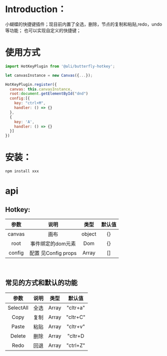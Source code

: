 # Introduction：
小蝴蝶的快捷键插件；现目前内置了全选，删除，节点的复制和粘贴,redo，undo等功能；
也可以实现自定义的快捷键；

# 使用方式

```js
import HotKeyPlugin from '@ali/butterfly-hotkey';

let canvasInstance = new Canvas({...});

HotKeyPlugin.register({
  canvas: this.canvasInstance,
  root:document.getElementById("dnd")
  config:[{
    key: "ctrl+M",
    handler: () => {}
  },
  {
    key: 'A',
    handler: () => {}
  }]
})

```

# 安装： 
```shell
npm install xxx
```



# api
## Hotkey:

|  参数  |     说明    |                                     类型                                    | 默认值 |
|:------:|:-----------:|:---------------------------------------------------------------------------:|:-----:|
| canvas | 画布 |            object          |   {}   |
| root | 事件绑定的dom元素 |        Dom      |   {}   |
| config | 配置 见Config props |        Array      |   []   |
<br>

## 常见的方式和默认的功能
|  参数  |     说明    |                                     类型                                    | 默认值 |
|:------:|:-----------:|:---------------------------------------------------------------------------:|:-----:|
| SelectAll |  全选 | Array<key> |   "cltr+a"   |
| Copy |  复制 | Array<key> |   "cltr+C"   |
| Paste |  粘贴 | Array<key> |   "cltr+v"   |
| Delete |  删除 | Array<key> |   "cltr+D || delete"  |
| Redo |  回退 | Array<key> |   "ctrl+Z"  |



